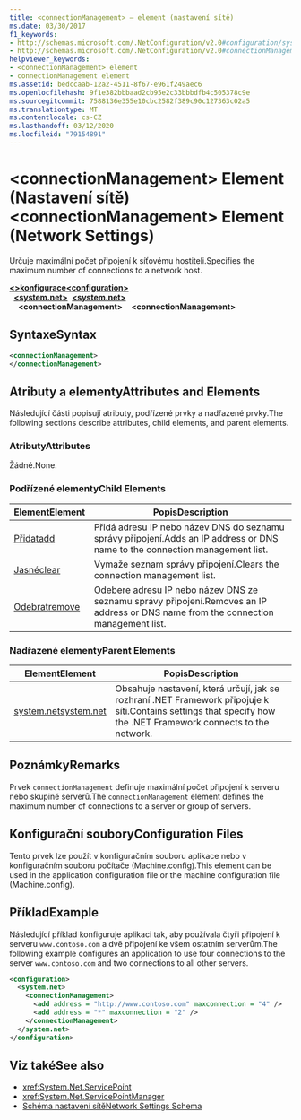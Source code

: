 ```yaml
---
title: <connectionManagement> – element (nastavení sítě)
ms.date: 03/30/2017
f1_keywords:
- http://schemas.microsoft.com/.NetConfiguration/v2.0#configuration/system.net/connectionManagement
- http://schemas.microsoft.com/.NetConfiguration/v2.0#connectionManagement
helpviewer_keywords:
- <connectionManagement> element
- connectionManagement element
ms.assetid: bedccaab-12a2-4511-8f67-e961f249aec6
ms.openlocfilehash: 9f1e382bbbaad2cb95e2c33bbbdfb4c505378c9e
ms.sourcegitcommit: 7588136e355e10cbc2582f389c90c127363c02a5
ms.translationtype: MT
ms.contentlocale: cs-CZ
ms.lasthandoff: 03/12/2020
ms.locfileid: "79154891"
---
```

# <a name="connectionmanagement-element-network-settings"></a><span data-ttu-id="8de36-102">\<connectionManagement> Element (Nastavení sítě)</span><span class="sxs-lookup"><span data-stu-id="8de36-102">\<connectionManagement> Element (Network Settings)</span></span>
<span data-ttu-id="8de36-103">Určuje maximální počet připojení k síťovému hostiteli.</span><span class="sxs-lookup"><span data-stu-id="8de36-103">Specifies the maximum number of connections to a network host.</span></span>  

<span data-ttu-id="8de36-104">[**\<>konfigurace**](../configuration-element.md)</span><span class="sxs-lookup"><span data-stu-id="8de36-104">[**\<configuration>**](../configuration-element.md)</span></span>\
<span data-ttu-id="8de36-105">&nbsp;&nbsp;[**\<system.net>**](system-net-element-network-settings.md)</span><span class="sxs-lookup"><span data-stu-id="8de36-105">&nbsp;&nbsp;[**\<system.net>**](system-net-element-network-settings.md)</span></span>\
<span data-ttu-id="8de36-106">&nbsp;&nbsp;&nbsp;&nbsp;**\<connectionManagement>**</span><span class="sxs-lookup"><span data-stu-id="8de36-106">&nbsp;&nbsp;&nbsp;&nbsp;**\<connectionManagement>**</span></span>

## <a name="syntax"></a><span data-ttu-id="8de36-107">Syntaxe</span><span class="sxs-lookup"><span data-stu-id="8de36-107">Syntax</span></span>  
  
```xml  
<connectionManagement>
</connectionManagement>  
```  
  
## <a name="attributes-and-elements"></a><span data-ttu-id="8de36-108">Atributy a elementy</span><span class="sxs-lookup"><span data-stu-id="8de36-108">Attributes and Elements</span></span>  
 <span data-ttu-id="8de36-109">Následující části popisují atributy, podřízené prvky a nadřazené prvky.</span><span class="sxs-lookup"><span data-stu-id="8de36-109">The following sections describe attributes, child elements, and parent elements.</span></span>  
  
### <a name="attributes"></a><span data-ttu-id="8de36-110">Atributy</span><span class="sxs-lookup"><span data-stu-id="8de36-110">Attributes</span></span>  
 <span data-ttu-id="8de36-111">Žádné.</span><span class="sxs-lookup"><span data-stu-id="8de36-111">None.</span></span>  
  
### <a name="child-elements"></a><span data-ttu-id="8de36-112">Podřízené elementy</span><span class="sxs-lookup"><span data-stu-id="8de36-112">Child Elements</span></span>  
  
|<span data-ttu-id="8de36-113">**Element**</span><span class="sxs-lookup"><span data-stu-id="8de36-113">**Element**</span></span>|<span data-ttu-id="8de36-114">**Popis**</span><span class="sxs-lookup"><span data-stu-id="8de36-114">**Description**</span></span>|  
|-----------------|---------------------|  
|[<span data-ttu-id="8de36-115">Přidat</span><span class="sxs-lookup"><span data-stu-id="8de36-115">add</span></span>](add-element-for-connectionmanagement-network-settings.md)|<span data-ttu-id="8de36-116">Přidá adresu IP nebo název DNS do seznamu správy připojení.</span><span class="sxs-lookup"><span data-stu-id="8de36-116">Adds an IP address or DNS name to the connection management list.</span></span>|  
|[<span data-ttu-id="8de36-117">Jasné</span><span class="sxs-lookup"><span data-stu-id="8de36-117">clear</span></span>](clear-element-for-connectionmanagement-network-settings.md)|<span data-ttu-id="8de36-118">Vymaže seznam správy připojení.</span><span class="sxs-lookup"><span data-stu-id="8de36-118">Clears the connection management list.</span></span>|  
|[<span data-ttu-id="8de36-119">Odebrat</span><span class="sxs-lookup"><span data-stu-id="8de36-119">remove</span></span>](remove-element-for-connectionmanagement-network-settings.md)|<span data-ttu-id="8de36-120">Odebere adresu IP nebo název DNS ze seznamu správy připojení.</span><span class="sxs-lookup"><span data-stu-id="8de36-120">Removes an IP address or DNS name from the connection management list.</span></span>|  
  
### <a name="parent-elements"></a><span data-ttu-id="8de36-121">Nadřazené elementy</span><span class="sxs-lookup"><span data-stu-id="8de36-121">Parent Elements</span></span>  
  
|<span data-ttu-id="8de36-122">**Element**</span><span class="sxs-lookup"><span data-stu-id="8de36-122">**Element**</span></span>|<span data-ttu-id="8de36-123">**Popis**</span><span class="sxs-lookup"><span data-stu-id="8de36-123">**Description**</span></span>|  
|-----------------|---------------------|  
|[<span data-ttu-id="8de36-124">system.net</span><span class="sxs-lookup"><span data-stu-id="8de36-124">system.net</span></span>](system-net-element-network-settings.md)|<span data-ttu-id="8de36-125">Obsahuje nastavení, která určují, jak se rozhraní .NET Framework připojuje k síti.</span><span class="sxs-lookup"><span data-stu-id="8de36-125">Contains settings that specify how the .NET Framework connects to the network.</span></span>|  
  
## <a name="remarks"></a><span data-ttu-id="8de36-126">Poznámky</span><span class="sxs-lookup"><span data-stu-id="8de36-126">Remarks</span></span>  
 <span data-ttu-id="8de36-127">Prvek `connectionManagement` definuje maximální počet připojení k serveru nebo skupině serverů.</span><span class="sxs-lookup"><span data-stu-id="8de36-127">The `connectionManagement` element defines the maximum number of connections to a server or group of servers.</span></span>  
  
## <a name="configuration-files"></a><span data-ttu-id="8de36-128">Konfigurační soubory</span><span class="sxs-lookup"><span data-stu-id="8de36-128">Configuration Files</span></span>  
 <span data-ttu-id="8de36-129">Tento prvek lze použít v konfiguračním souboru aplikace nebo v konfiguračním souboru počítače (Machine.config).</span><span class="sxs-lookup"><span data-stu-id="8de36-129">This element can be used in the application configuration file or the machine configuration file (Machine.config).</span></span>  
  
## <a name="example"></a><span data-ttu-id="8de36-130">Příklad</span><span class="sxs-lookup"><span data-stu-id="8de36-130">Example</span></span>  
 <span data-ttu-id="8de36-131">Následující příklad konfiguruje aplikaci tak, aby používala čtyři připojení k serveru `www.contoso.com` a dvě připojení ke všem ostatním serverům.</span><span class="sxs-lookup"><span data-stu-id="8de36-131">The following example configures an application to use four connections to the server `www.contoso.com` and two connections to all other servers.</span></span>  
  
```xml  
<configuration>  
  <system.net>  
    <connectionManagement>  
      <add address = "http://www.contoso.com" maxconnection = "4" />  
      <add address = "*" maxconnection = "2" />  
    </connectionManagement>  
  </system.net>  
</configuration>  
```  
  
## <a name="see-also"></a><span data-ttu-id="8de36-132">Viz také</span><span class="sxs-lookup"><span data-stu-id="8de36-132">See also</span></span>

- <xref:System.Net.ServicePoint>
- <xref:System.Net.ServicePointManager>
- [<span data-ttu-id="8de36-133">Schéma nastavení sítě</span><span class="sxs-lookup"><span data-stu-id="8de36-133">Network Settings Schema</span></span>](index.md)
